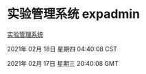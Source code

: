 # 实验管理系统 expadmin
[实验管理系统](http://58.48.52.4:56808/expadmin-782313d2-e1b1-4ea7-932e-3a55e6a1a4d0/)

2021年 02月 18日 星期四 04:40:08 CST

2021年 02月 17日 星期三 20:40:08 GMT
